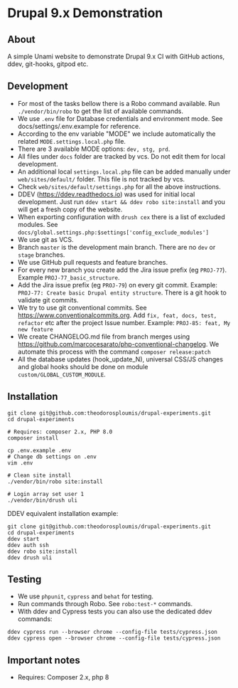 # Drupal 9.x Demonstration

## About

A simple Unami website to demonstrate Drupal 9.x CI with GitHub actions, ddev, git-hooks, gitpod etc.

## Development

- For most of the tasks bellow there is a Robo command available. Run `./vendor/bin/robo` to get the list of available commands.
- We use `.env` file for Database credentials and environment mode. See docs/settings/.env.example for reference.
- According to the env variable "MODE" we include automatically the related `MODE.settings.local.php` file.
- There are 3 available MODE options: `dev, stg, prd`.
- All files under `docs` folder are tracked by vcs. Do not edit them for local development.
- An additional local `settings.local.php` file can be added manually under `web/sites/default/` folder. This file is not tracked by vcs.
- Check `web/sites/default/settings.php` for all the above instructions.
- DDEV (https://ddev.readthedocs.io) was used for initial local development. Just run `ddev start && ddev robo site:install` and you will get a fresh copy of the website.
- When exporting configuration with `drush cex` there is a list of excluded modules. See `docs/global.settings.php:$settings['config_exclude_modules']`
- We use git as VCS.
- Branch `master` is the development main branch. There are no `dev` or `stage` branches.
- We use GitHub pull requests and feature branches.
- For every new branch you create add the Jira issue prefix (eg `PROJ-77`). Example `PROJ-77_basic_structure`.
- Add the Jira issue prefix (eg `PROJ-79`) on every git commit. Example: `PROJ-77: Create basic Drupal entity structure`.
There is a git hook to validate git commits.
- We try to use git conventional commits. See https://www.conventionalcommits.org.
  Add `fix, feat, docs, test, refactor` etc after the project Issue number. Example: `PROJ-85: feat, My new feature`
- We create CHANGELOG.md file from branch merges using https://github.com/marcocesarato/php-conventional-changelog.
We automate this process with the command `composer release:patch`
- All the database updates (hook_update_N), universal CSS/JS changes and global hooks should be done on module `custom/GLOBAL_CUSTOM_MODULE`.

## Installation

```shell
git clone git@github.com:theodorosploumis/drupal-experiments.git
cd drupal-experiments

# Requires: composer 2.x, PHP 8.0
composer install

cp .env.example .env
# Change db settings on .env
vim .env

# Clean site install
./vendor/bin/robo site:install

# Login array set user 1
./vendor/bin/drush uli
```

DDEV equivalent installation example:

```shell
git clone git@github.com:theodorosploumis/drupal-experiments.git
cd drupal-experiments
ddev start
ddev auth ssh
ddev robo site:install
ddev drush uli
```

## Testing

- We use `phpunit`, `cypress` and `behat` for testing.
- Run commands through Robo. See `robo:test-*` commands.
- With ddev and Cypress tests you can also use the dedicated ddev commands:

```shell
ddev cypress run --browser chrome --config-file tests/cypress.json
ddev cypress open --browser chrome --config-file tests/cypress.json
```

## Important notes

- Requires: Composer 2.x, php 8
